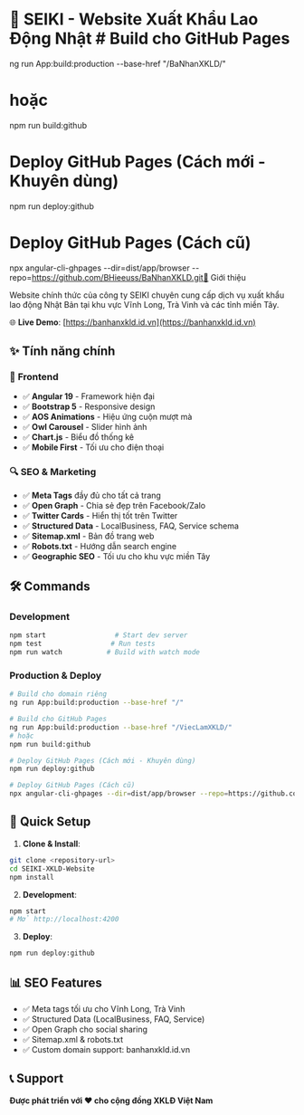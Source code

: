 # 🌟 SEIKI - Website Xuất Khẩu Lao Động Nhật # Build cho GitHub Pages  
ng run App:build:production --base-href "/BaNhanXKLD/"
# hoặc
npm run build:github

# Deploy GitHub Pages (Cách mới - Khuyên dùng)
npm run deploy:github

# Deploy GitHub Pages (Cách cũ)
npx angular-cli-ghpages --dir=dist/app/browser --repo=https://github.com/BHieeuss/BaNhanXKLD.git🎯 Giới thiệu

Website chính thức của công ty SEIKI chuyên cung cấp dịch vụ xuất khẩu lao động Nhật Bản tại khu vực Vĩnh Long, Trà Vinh và các tỉnh miền Tây.

🌐 **Live Demo**: [https://banhanxkld.id.vn](https://banhanxkld.id.vn)

## ✨ Tính năng chính

### 🎨 **Frontend**

- ✅ **Angular 19** - Framework hiện đại
- ✅ **Bootstrap 5** - Responsive design
- ✅ **AOS Animations** - Hiệu ứng cuộn mượt mà
- ✅ **Owl Carousel** - Slider hình ảnh
- ✅ **Chart.js** - Biểu đồ thống kê
- ✅ **Mobile First** - Tối ưu cho điện thoại

### 🔍 **SEO & Marketing**

- ✅ **Meta Tags** đầy đủ cho tất cả trang
- ✅ **Open Graph** - Chia sẻ đẹp trên Facebook/Zalo
- ✅ **Twitter Cards** - Hiển thị tốt trên Twitter
- ✅ **Structured Data** - LocalBusiness, FAQ, Service schema
- ✅ **Sitemap.xml** - Bản đồ trang web
- ✅ **Robots.txt** - Hướng dẫn search engine
- ✅ **Geographic SEO** - Tối ưu cho khu vực miền Tây

## 🛠️ Commands

### Development

```bash
npm start                 # Start dev server
npm test                 # Run tests
npm run watch           # Build with watch mode
```

### Production & Deploy

```bash
# Build cho domain riêng
ng run App:build:production --base-href "/"

# Build cho GitHub Pages
ng run App:build:production --base-href "/ViecLamXKLD/"
# hoặc
npm run build:github

# Deploy GitHub Pages (Cách mới - Khuyên dùng)
npm run deploy:github

# Deploy GitHub Pages (Cách cũ)
npx angular-cli-ghpages --dir=dist/app/browser --repo=https://github.com/BHieeuss/ViecLamXKLD.git
```

## 🚀 Quick Setup

1. **Clone & Install**:

```bash
git clone <repository-url>
cd SEIKI-XKLD-Website
npm install
```

2. **Development**:

```bash
npm start
# Mở http://localhost:4200
```

3. **Deploy**:

```bash
npm run deploy:github
```

## 📊 SEO Features

- ✅ Meta tags tối ưu cho Vĩnh Long, Trà Vinh
- ✅ Structured Data (LocalBusiness, FAQ, Service)
- ✅ Open Graph cho social sharing
- ✅ Sitemap.xml & robots.txt
- ✅ Custom domain support: banhanxkld.id.vn

## 📞 Support

**Được phát triển với ❤️ cho cộng đồng XKLĐ Việt Nam**
